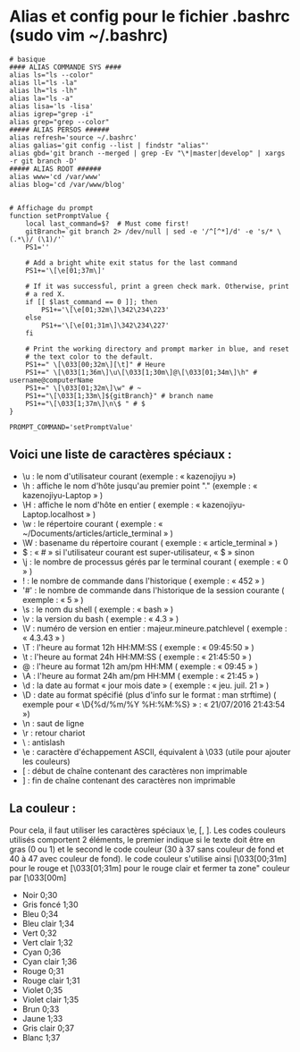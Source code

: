 # Alias et config pour le fichier .bashrc (sudo vim ~/.bashrc)
```shell
# basique
#### ALIAS COMMANDE SYS ####
alias ls="ls --color"
alias ll="ls -la"
alias lh="ls -lh"
alias la="ls -a"
alias lisa='ls -lisa'
alias igrep="grep -i"
alias grep="grep --color"
##### ALIAS PERSOS ######
alias refresh='source ~/.bashrc'
alias galias='git config --list | findstr "alias"'
alias gbd='git branch --merged | grep -Ev "\*|master|develop" | xargs -r git branch -D'
##### ALIAS ROOT ######
alias www='cd /var/www'
alias blog='cd /var/www/blog'


# Affichage du prompt
function setPromptValue {
    local last_command=$?  # Must come first!
    gitBranch=`git branch 2> /dev/null | sed -e '/^[^*]/d' -e 's/* \(.*\)/ (\1)/'`
    PS1=''

    # Add a bright white exit status for the last command
    PS1+='\[\e[01;37m\]'

    # If it was successful, print a green check mark. Otherwise, print
    # a red X.
    if [[ $last_command == 0 ]]; then
        PS1+='\[\e[01;32m\]\342\234\223'
    else
        PS1+='\[\e[01;31m\]\342\234\227'
    fi

    # Print the working directory and prompt marker in blue, and reset
    # the text color to the default.
    PS1+=" \[\033[00;32m\][\t]" # Heure
    PS1+=" \[\033[1;36m\]\u\[\033[1;30m\]@\[\033[01;34m\]\h" # username@computerName
    PS1+=" \[\033[01;32m\]\w" # ~
    PS1+="\[\033[1;33m\]${gitBranch}" # branch name
    PS1+="\[\033[1;37m\]\n\$ " # $
}

PROMPT_COMMAND='setPromptValue'
```

## Voici une liste de caractères spéciaux :

- \u : le nom d'utilisateur courant (exemple : « kazenojiyu »)
- \h : affiche le nom d'hôte jusqu'au premier point "." (exemple : « kazenojiyu-Laptop » )
- \H : affiche le nom d'hôte en entier ( exemple : « kazenojiyu-Laptop.localhost » )
- \w : le répertoire courant ( exemple : « ~/Documents/articles/article_terminal » )
- \W : basename du répertoire courant ( exemple : « article_terminal » )
- \$ : « # » si l'utilisateur courant est super-utilisateur, « $ » sinon
- \j : le nombre de processus gérés par le terminal courant ( exemple : « 0 » )
- ! : le nombre de commande dans l'historique ( exemple : « 452 » )
- '#' : le nombre de commande dans l'historique de la session courante ( exemple : « 5 » )
- \s : le nom du shell ( exemple : « bash » )
- \v : la version du bash ( exemple : « 4.3 » )
- \V : numéro de version en entier : majeur.mineure.patchlevel ( exemple : « 4.3.43 » )
- \T : l'heure au format 12h HH:MM:SS ( exemple : « 09:45:50 » )
- \t : l'heure au format 24h HH:MM:SS ( exemple : « 21:45:50 » )
- \@ : l'heure au format 12h am/pm HH:MM ( exemple : « 09:45 » )
- \A : l'heure au format 24h am/pm HH:MM ( exemple : « 21:45 » )
- \d : la date au format « jour mois date » ( exemple : « jeu. juil. 21 » )
- \D : date au format spécifié (plus d'info sur le format : man strftime) ( exemple pour « \D{%d/%m/%Y %H:%M:%S} » : « 21/07/2016 21:43:54 »)
- \n : saut de ligne
- \r : retour chariot
- \ : antislash
- \e : caractère d'échappement ASCII, équivalent à \033 (utile pour ajouter les couleurs)
- [ : début de chaîne contenant des caractères non imprimable
-  ] : fin de chaîne contenant des caractères non imprimable

## La couleur :

Pour cela, il faut utiliser les caractères spéciaux \e, \[, \].
Les codes couleurs utilisés comportent 2 éléments, le premier indique si le texte doit être en gras (0 ou 1) et le second le code couleur (30 à 37 sans couleur de fond et 40 à 47 avec couleur de fond).
le code couleur s'utilise ainsi
\[\033[00;31m\] pour le rouge et \[\033[01;31m\] pour le rouge clair
et fermer ta  zone" couleur par  \[\033[00m\]

   - Noir 0;30   
   - Gris foncé 1;30
   - Bleu 0;34
   - Bleu clair 1;34
   - Vert 0;32
   - Vert clair 1;32
   - Cyan 0;36
   - Cyan clair 1;36
   - Rouge 0;31
   - Rouge clair 1;31
   - Violet 0;35
   - Violet clair 1;35
   - Brun 0;33
   - Jaune 1;33
   - Gris clair 0;37
   - Blanc 1;37
